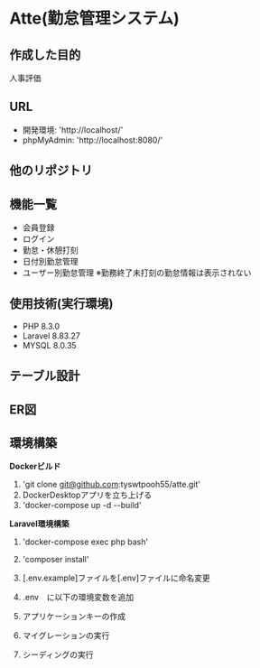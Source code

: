# Atte(勤怠管理システム)

## 作成した目的
人事評価

## URL
- 開発環境: 'http://localhost/'
- phpMyAdmin: 'http://localhost:8080/'

## 他のリポジトリ

## 機能一覧
- 会員登録
- ログイン
- 勤怠・休憩打刻
- 日付別勤怠管理
- ユーザー別勤怠管理
  ※勤務終了未打刻の勤怠情報は表示されない

## 使用技術(実行環境)
- PHP 8.3.0
- Laravel 8.83.27
- MYSQL 8.0.35

## テーブル設計


## ER図



## 環境構築
**Dockerビルド**
1. 'git clone git@github.com:tyswtpooh55/atte.git'
2. DockerDesktopアプリを立ち上げる
3. 'docker-compose up -d --build'

**Laravel環境構築**
1. 'docker-compose exec php bash'
2. 'composer install'
3. [.env.example]ファイルを[.env]ファイルに命名変更
4. .env　に以下の環境変数を追加

5. アプリケーションキーの作成

6. マイグレーションの実行

7. シーディングの実行
